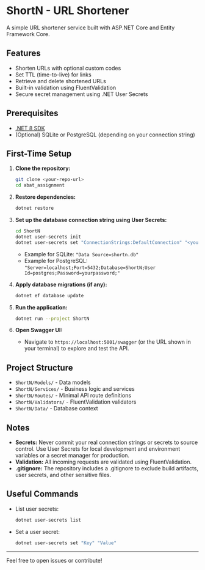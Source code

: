# ShortN - URL Shortener

A simple URL shortener service built with ASP.NET Core and Entity Framework Core.

## Features
- Shorten URLs with optional custom codes
- Set TTL (time-to-live) for links
- Retrieve and delete shortened URLs
- Built-in validation using FluentValidation
- Secure secret management using .NET User Secrets

## Prerequisites
- [.NET 8 SDK](https://dotnet.microsoft.com/download)
- (Optional) SQLite or PostgreSQL (depending on your connection string)

## First-Time Setup

1. **Clone the repository:**
   ```sh
   git clone <your-repo-url>
   cd abat_assignment
   ```

2. **Restore dependencies:**
   ```sh
   dotnet restore
   ```

3. **Set up the database connection string using User Secrets:**
   ```sh
   cd ShortN
   dotnet user-secrets init
   dotnet user-secrets set "ConnectionStrings:DefaultConnection" "<your-connection-string>"
   ```
   - Example for SQLite: `"Data Source=shortn.db"`
   - Example for PostgreSQL: `"Server=localhost;Port=5432;Database=ShortN;User Id=postgres;Password=yourpassword;"`

4. **Apply database migrations (if any):**
   ```sh
   dotnet ef database update
   ```

5. **Run the application:**
   ```sh
   dotnet run --project ShortN
   ```

6. **Open Swagger UI:**
   - Navigate to `https://localhost:5001/swagger` (or the URL shown in your terminal) to explore and test the API.

## Project Structure
- `ShortN/Models/` - Data models
- `ShortN/Services/` - Business logic and services
- `ShortN/Routes/` - Minimal API route definitions
- `ShortN/Validators/` - FluentValidation validators
- `ShortN/Data/` - Database context

## Notes
- **Secrets:** Never commit your real connection strings or secrets to source control. Use User Secrets for local development and environment variables or a secret manager for production.
- **Validation:** All incoming requests are validated using FluentValidation.
- **.gitignore:** The repository includes a .gitignore to exclude build artifacts, user secrets, and other sensitive files.

## Useful Commands
- List user secrets:
  ```sh
  dotnet user-secrets list
  ```
- Set a user secret:
  ```sh
  dotnet user-secrets set "Key" "Value"
  ```

---

Feel free to open issues or contribute! 